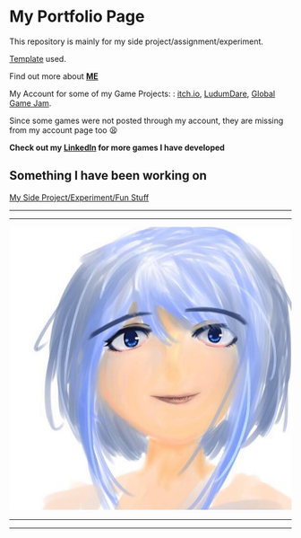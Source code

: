 # My Portfolio Page

This repository is mainly for my side project/assignment/experiment. 


[Template](https://github.com/evanca/quick-portfolio) used.


Find out more about **[ME](https://www.linkedin.com/in/fjinnphang/)**

My Account for some of my Game Projects: :
[itch.io](https://pfjinn.itch.io/), [LudumDare](https://ldjam.com/users/phangfengjinn/games), [Global Game Jam](https://globalgamejam.org/users/fjinn).



Since some games were not posted through my account, they are missing from my account page too :tired_face:

**Check out my [LinkedIn](https://www.linkedin.com/in/fjinnphang/) for more games I have developed**

## Something I have been working on
[My Side Project/Experiment/Fun Stuff](https://github.com/FJinn/fjinn.github.io/tree/master/FunProjects)



___






___


<img src="images/Sketch01.jpg?raw=true"/>

___






___
